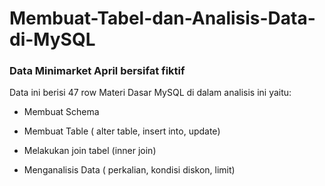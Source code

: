 # Membuat-Tabel-dan-Analisis-Data-di-MySQL

### Data Minimarket April bersifat fiktif 
Data ini berisi 47 row 
Materi Dasar MySQL di dalam analisis ini yaitu:
- Membuat Schema
+ Membuat Table ( alter table, insert into, update)
* Melakukan join tabel (inner join)
- Menganalisis Data ( perkalian, kondisi diskon, limit)
